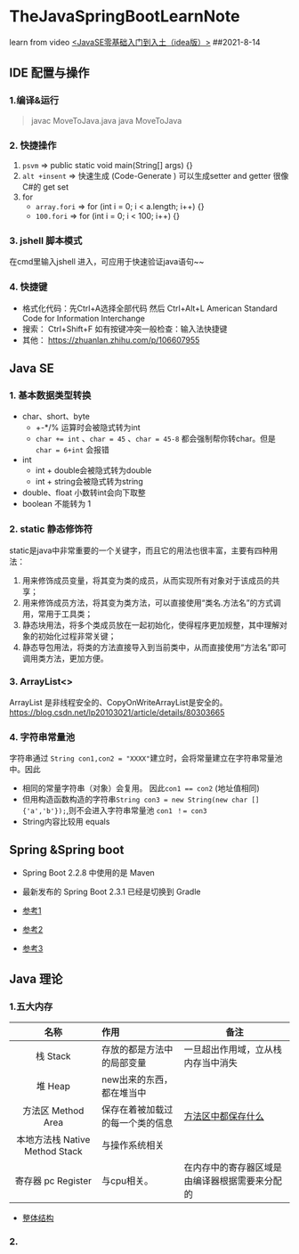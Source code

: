 # TheJavaSpringBootLearnNote
learn from video [<JavaSE零基础入门到入土（idea版）>](https://www.bilibili.com/video/BV1Yb411z7PG) ##2021-8-14 

## IDE 配置与操作

### 1.编译&运行

>   javac MoveToJava.java
>   java  MoveToJava

### 2. 快捷操作

1. `psvm`  =>   public static void main(String[] args) {}
2. `alt +insent`  => 快速生成 (Code-Generate ) 可以生成setter and getter 很像C#的 get set
3. for
   -  `array.fori`  => for (int i = 0; i < a.length; i++) {}
   - `100.fori`  => for (int i = 0; i < 100; i++) {}

### 3. jshell 脚本模式

在cmd里输入jshell 进入，可应用于快速验证java语句~~

### 4. 快捷键

- 格式化代码：先Ctrl+A选择全部代码 然后 Ctrl+Alt+L
  American Standard Code for Information Interchange
- 搜索： Ctrl+Shift+F 如有按键冲突一般检查：输入法快捷键
- 其他： https://zhuanlan.zhihu.com/p/106607955

##  Java SE

### 1. 基本数据类型转换

 - char、short、byte
   - +-*/% 运算时会被隐式转为int 
   - `char += int` 、`char = 45` 、`char = 45-8` 都会强制帮你转char。但是 `char = 6+int` 会报错
 - int
   - int + double会被隐式转为double
   - int + string会被隐式转为string
 - double、float 小数转int会向下取整
 - boolean 不能转为 1

### 2. static 静态修饰符 

static是java中非常重要的一个关键字，而且它的用法也很丰富，主要有四种用法：

1. 用来修饰成员变量，将其变为类的成员，从而实现所有对象对于该成员的共享；
2. 用来修饰成员方法，将其变为类方法，可以直接使用“类名.方法名”的方式调用，常用于工具类；
3. 静态块用法，将多个类成员放在一起初始化，使得程序更加规整，其中理解对象的初始化过程非常关键；
4. 静态导包用法，将类的方法直接导入到当前类中，从而直接使用“方法名”即可调用类方法，更加方便。

### 3. ArrayList<>

ArrayList 是非线程安全的、CopyOnWriteArrayList是安全的。 https://blog.csdn.net/lp20103021/article/details/80303665

### 4. 字符串常量池

字符串通过 `String con1,con2 = "XXXX"`建立时，会将常量建立在字符串常量池中。因此

 - 相同的常量字符串（对象）会复用。 因此`con1 == con2` (地址值相同) 
 - 但用构造函数构造的字符串`String con3 = new String(new char []{'a','b'});`,则不会进入字符串常量池 `con1 ！= con3`  
 - String内容比较用 equals

## Spring &Spring boot 

 - Spring Boot 2.2.8 中使用的是 Maven
 - 最新发布的 Spring Boot 2.3.1 已经是切换到 Gradle 

 - [参考1]( https://blog.csdn.net/weixin_30950075/article/details/114030357?utm_medium=distribute.pc_relevant.none-task-blog-BlogCommendFromMachineLearnPai2-1.control&dist_request_id=&depth_1-utm_source=distribute.pc_relevant.none-task-blog-BlogCommendFromMachineLearnPai2-1.control)
 - [参考2](https://blog.csdn.net/weixin_30849591/article/details/95536112?utm_medium=distribute.pc_relevant.none-task-blog-BlogCommendFromMachineLearnPai2-5.control&dist_request_id=1328641.25339.16156287741257537&depth_1-utm_source=distribute.pc_relevant.none-task-blog-BlogCommendFromMachineLearnPai2-5.control)
 - [参考3](https://blog.csdn.net/weixin_30950075/article/details/114030357?utm_medium=distribute.pc_relevant.none-task-blog-BlogCommendFromMachineLearnPai2-1.control&dist_request_id=&depth_1-utm_source=distribute.pc_relevant.none-task-blog-BlogCommendFromMachineLearnPai2-1.contro)



## Java 理论

### 1.五大内存

|              名称              | 作用                             | 备注                                                         |
| :----------------------------: | :------------------------------- | ------------------------------------------------------------ |
|            栈 Stack            | 存放的都是方法中的局部变量       | 一旦超出作用域，立从栈内存当中消失                           |
|            堆 Heap             | new出来的东西，都在堆当中        |                                                              |
|       方法区 Method Area       | 保存在着被加载过的每一个类的信息 | [方法区中都保存什么](https://blog.csdn.net/dshf_1/article/details/87171171) |
| 本地方法栈 Native Method Stack | 与操作系统相关                   |                                                              |
|       寄存器 pc Register       | 与cpu相关。                      | 在内存中的寄存器区域是由编译器根据需要来分配的               |
 - [整体结构](https://www.zhihu.com/question/19748817)

### 2. 

